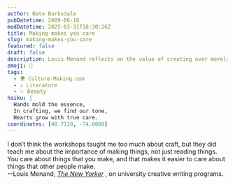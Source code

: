 ```yaml
---
author: Nate Barksdale
pubDatetime: 2009-06-16
modDatetime: 2025-03-31T16:30:26Z
title: Making makes you care
slug: making-makes-you-care
featured: false
draft: false
description: Louis Menand reflects on the value of creating over merely consuming in the context of university creative writing programs.
emoji: 🎨
tags:
  - 🌍 Culture-Making.com
  - ✍️ Literature
  - ✨ Beauty
haiku: |
  Hands mold the essence,  
  In crafting, we find our tone,  
  Hearts grow with true care.
coordinates: [40.7128, -74.0060]
---
```


I don’t think the workshops taught me too much about craft, but they did teach me about the importance of making things, not just reading things. You care about things that you make, and that makes it easier to care about things that other people make.  
--Louis Menand, _[The New Yorker](http://www.newyorker.com/arts/critics/atlarge/2009/06/08/090608crat_atlarge_menand?currentPage=all)_ , on university creative writing programs.
